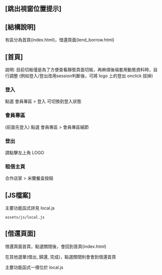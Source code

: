 ## [跳出視窗位置提示]

## [結構說明]

有區分為首頁(index.html)，借還頁面(lend_borrow.html)

## [首頁]

說明: 目前切板僅是為了方便查看靜態頁面切板，再麻煩後端套用動態資料時，自行調整
(例如登入/登出改用session判斷後，可將 logo 上的登出 onclick 拔掉)

### 登入

點選  會員專區 > 登入  可切換到登入狀態

### 會員專區

(前面先登入)
點選 會員專區 > 會員專區細節

### 登出 

請點擊左上角 LOGO 

### 租借主頁

合作店家 > 米蘭餐盒按鈕


## [JS檔案]

主要功能函式詳見 local.js

```
assets/js/local.js
```

## [借還頁面]

借還頁面首頁，點選關閉後，會回到首頁(index.html)

在其他選單(借出, 歸還, 完成)，點選關閉則會會到借還首頁

主要功能函式一樣位於 local.js